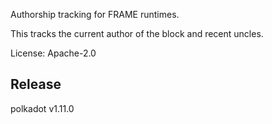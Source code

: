Authorship tracking for FRAME runtimes.

This tracks the current author of the block and recent uncles.

License: Apache-2.0


## Release

polkadot v1.11.0
